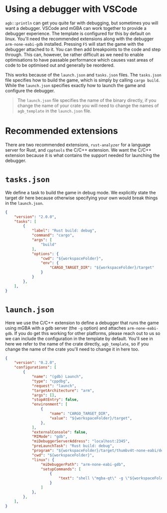 # Using a debugger with VSCode

`agb::println` can get you quite far with debugging, but sometimes you will want a debugger.
VSCode and mGBA can work together to provide a debugger experience.
The template is configured for this by default on linux.
You'll need the recommended extensions along with the debugger `arm-none-eabi-gdb` installed.
Pressing `F5` will start the game with the debugger attached to it.
You can then add breakpoints to the code and step through.
This can, however, be rather difficult as we need to enable optimisations to have passable performance which causes vast areas of code to be optimised out and generally be reordered.

This works because of the `launch.json` and `tasks.json` files.
The `tasks.json` file specifies how to build the game, which is simply by calling `cargo build`.
While the `launch.json` specifies exactly how to launch the game and configure the debugger.

> The `launch.json` file specifies the name of the binary directly, if you change the name of your crate you will need to change the names of `agb_template` in the `launch.json` file.

# Recommended extensions

There are two recommended extensions, `rust-analyzer` for a language server for Rust, and `cpptools` the C/C++ extension.
We want the C/C++ extension because it is what contains the support needed for launching the debugger.

# `tasks.json`

We define a task to build the game in debug mode.
We explicitly state the target dir here because otherwise specifying your own would break things in the `launch.json`.

```json
{
    "version": "2.0.0",
    "tasks": [
        {
            "label": "Rust build: debug",
            "command": "cargo",
            "args": [
                "build"
            ],
            "options": {
                "cwd": "${workspaceFolder}",
                "env": {
                    "CARGO_TARGET_DIR": "${workspaceFolder}/target"
                }
            }
        },
    ],
}
```

# `launch.json`

Here we use the C/C++ extension to define a debugger that runs the game using mGBA with a gdb server (the `-g` option) and attaches `arm-none-eabi-gdb`.
If you do get this working for other platforms, please reach out to us so we can include the configuration in the template by default.
You'll see in here we refer to the name of the crate directly, `agb_template`, so if you change the name of the crate you'll need to change it in here too.

```json
{
    "version": "0.2.0",
    "configurations": [
        {
            "name": "(gdb) Launch",
            "type": "cppdbg",
            "request": "launch",
            "targetArchitecture": "arm",
            "args": [],
            "stopAtEntry": false,
            "environment": [
                {
                    "name": "CARGO_TARGET_DIR",
                    "value": "${workspaceFolder}/target",
                },
            ],
            "externalConsole": false,
            "MIMode": "gdb",
            "miDebuggerServerAddress": "localhost:2345",
            "preLaunchTask": "Rust build: debug",
            "program": "${workspaceFolder}/target/thumbv4t-none-eabi/debug/agb_template",
            "cwd": "${workspaceFolder}",
            "linux": {
                "miDebuggerPath": "arm-none-eabi-gdb",
                "setupCommands": [
                    {
                        "text": "shell \"mgba-qt\" -g \"${workspaceFolder}/target/thumbv4t-none-eabi/debug/agb_template\" &"
                    }
                ]
            },
        },
    ],
}
```
